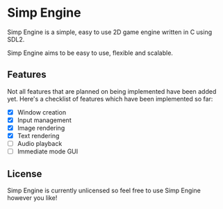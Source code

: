 # Simp Engine

Simp Engine is a simple, easy to use 2D game engine written in C using SDL2.

Simp Engine aims to be easy to use, flexible and scalable.

## Features

Not all features that are planned on being implemented have been added yet. Here's a checklist of features which have been implemented so far:

- [x] Window creation
- [x] Input management
- [x] Image rendering
- [x] Text rendering
- [ ] Audio playback
- [ ] Immediate mode GUI

## License

Simp Engine is currently unlicensed so feel free to use Simp Engine however you like!
